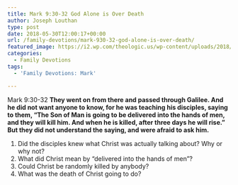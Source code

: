 ```yaml
---
title: Mark 9:30-32 God Alone is Over Death
author: Joseph Louthan
type: post
date: 2018-05-30T12:00:17+00:00
url: /family-devotions/mark-930-32-god-alone-is-over-death/
featured_image: https://i2.wp.com/theologic.us/wp-content/uploads/2018/05/showImage.jpeg?resize=440%2C347
categories:
  - Family Devotions
tags:
  - 'Family Devotions: Mark'

---
```

Mark 9:30-32 **They went on from there and passed through Galilee. And he did not want anyone to know, for he was teaching his disciples, saying to them, “The Son of Man is going to be delivered into the hands of men, and they will kill him. And when he is killed, after three days he will rise.” But they did not understand the saying, and were afraid to ask him.**

  1. Did the disciples knew what Christ was actually talking about? Why or why not?
  2. What did Christ mean by &#8220;delivered into the hands of men&#8221;?
  3. Could Christ be randomly killed by anybody?
  4. What was the death of Christ going to do?
